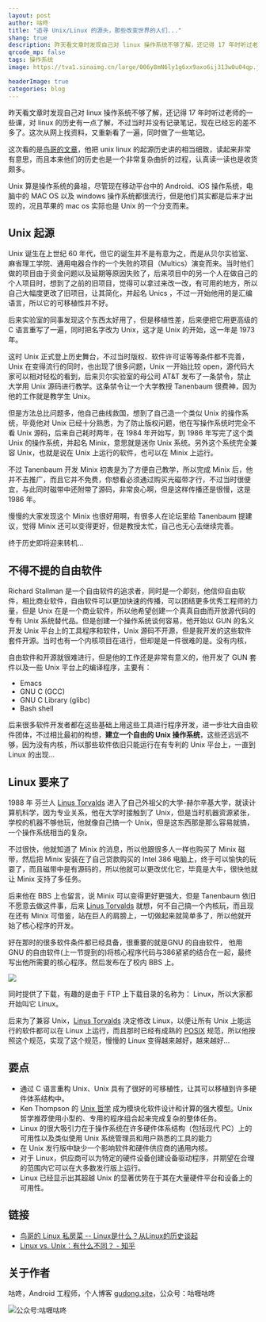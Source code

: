 ```yaml
---
layout: post
author: 咕咚
title: "追寻 Unix/Linux 的源头，那些改变世界的人们..."
shang: true
description: 昨天看文章时发现自己对 linux 操作系统不够了解，还记得 17 年时听过老师的一些课，对 linux 的历史有一点了解，不过当时并没有记录笔记，现在已经忘的差不多了。这次从网上找资料，又重新看了一遍，同时做了一些笔记。
qrcode_mp: false
tags: 操作系统  
image: https://tva1.sinaimg.cn/large/006y8mN6ly1g6xx9axo6ij313w0u04qp.jpg

headerImage: true
categories: blog 
---
```

昨天看文章时发现自己对 linux 操作系统不够了解，还记得 17 年时听过老师的一些课，对 linux 的历史有一点了解，不过当时并没有记录笔记，现在已经忘的差不多了。这次从网上找资料，又重新看了一遍，同时做了一些笔记。

这次看的是[鸟哥的文章](http://cn.linux.vbird.org/linux_basic/0110whatislinux.php#whatislinux_unix#)，他把 unix linux 的起源历史讲的相当细致，读起来非常有意思，而且本来他们的历史也是一个非常复杂曲折的过程，认真读一读也是收货颇多。

Unix 算是操作系统的鼻祖，尽管现在移动平台中的 Android、iOS  操作系统，电脑中的 MAC OS 以及 windows 操作系统都很流行，但是他们其实都是后来才出现的，况且苹果的 mac os 实际也是 Unix 的一个分支而来。	

## Unix 起源

Unix 诞生在上世纪 60 年代，但它的诞生并不是有意为之，而是从贝尔实验室、麻省理工学院、通用电器合作的一个失败的项目（Multics）演变而来。当时他们做的项目由于资金问题以及延期等原因失败了，后来项目中的另一个人在做自己的个人项目时，想到了之前的旧项目，觉得可以拿过来改一改，有可用的地方，所以自己大幅度更改了旧项目，让其简化，并起名 Unics ，不过一开始他用的是汇编语言，所以它的可移植性并不好。

后来实验室的同事发现这个东西太好用了，但是移植性差，后来便把它用更高级的 C 语言重写了一遍，同时把名字改为 Unix，这才是 Unix 的开始，这一年是 1973 年。

这时 Unix 正式登上历史舞台，不过当时版权、软件许可证等等条件都不完善，Unix 在变得流行的同时，也出现了很多问题，Unix 一开始比较 open，源代码大家可以相对轻松的看到，后来贝尔实验室的母公司 AT&T 发布了一条禁令，禁止大学用 Unix 源码进行教学。这条禁令让一个大学教授 Tanenbaum 很费神，因为他的工作就是教学生 Unix。

但是方法总比问题多，他自己曲线救国，想到了自己造一个类似 Unix 的操作系统，毕竟他对 Unix 已经十分熟悉，为了防止版权问题，他在写操作系统时完全不看 Unix 源码，后来自己耗时两年，在 1984 年开始写，到 1986 年写完了这个类 Unix 的操作系统，并起名 Minix，意思就是迷你 Unix 系统。另外这个系统完全兼容 Unix，也就是说在 Unix 上运行的软件，也可以在 Minix 上运行。

不过 Tanenbaum 开发 Minix 初衷是为了方便自己教学，所以完成 Minix 后，他并不去推广，而且它并不免费，你想看必须通过购买光磁带才行，不过当时很便宜，与此同时磁带中还附带了源码，非常良心啊，但是这样传播还是很慢，这是 1986 年。

慢慢的大家发现这个 Minix 也很好用啊，有很多人在论坛里给 Tanenbaum 提建议，觉得 Minix 还可以变得更好，但是教授太忙，自己也无心去继续完善。

终于历史即将迎来转机...

## 不得不提的自由软件

Richard Stallman 是一个自由软件的追求者，同时是一个即刻，他信仰自由软件，相比商业软件，自由软件可以更加快速的传播，可以团结更多优秀工程师的力量，但是 Unix 在是一个商业软件，所以他希望创建一个真真自由而开放源代码的专有 Unix 系统替代品。但是创建一个操作系统谈何容易，他开始以 GUN 的名义开发 Unix 平台上的工具程序和软件，Unix 源码不开源，但是我开发的这些软件套件开源。当时也有一个内核项目在进行，但却是是一件很难的是。没有内核，

自由软件和开源就很难进行，但是他的工作还是非常有意义的，他开发了 GUN 套件以及一些 Unix 平台上的编译程序，主要有：

- Emacs
- GNU C (GCC)
- GNU C Library (glibc)
- Bash shell

后来很多软件开发者都在这些基础上用这些工具进行程序开发，进一步壮大自由软件团体，不过相比最初的构想，**建立一个自由的 Unix 操作系统**，这些还远远不够，因为没有内核，所以那些软件依旧只能运行在有专利的 Unix 平台上，一直到 Linux 的出现...

## Linux 要来了

1988 年 芬兰人 [Linus Torvalds](http://en.wikipedia.org/wiki/Linus_Torvalds) 进入了自己外祖父的大学-赫尔辛基大学，就读计算机科学，因为专业关系，他在大学时接触到了 Unix，但是当时机器资源紧张，学校的机器不够他玩，他就像自己搞一个 Unix，但是这东西那是那么容易就搞，一个操作系统相当的复杂。

不过很快，他就知道了 Minix 的消息，所以他跟很多人一样也购买了 Minix 磁带，然后把 Minix 安装在了自己贷款购买的 Intel 386 电脑上，终于可以愉快的玩耍了，而且磁带中是有源码的，所以他就可以更改优化它，毕竟是大牛，很快他就让 Minix 支持了多任务。

后来他在 BBS 上也留言，说 Minix 可以变得更好更强大，但是 Tanenbaum 依旧不愿意去做这件事，后来 [Linus Torvalds](http://en.wikipedia.org/wiki/Linus_Torvalds)  就想，何不自己搞一个内核玩，而且现在还有 Minix 可借鉴，站在巨人的肩膀上，一切做起来就简单多了，所以他就开始了核心程序的开发。

好在那时的很多软件条件都已经具备，很重要的就是GNU 的自由软件， 他用GNU 的自由软件(上一节提到的)将核心程序代码与386紧紧的结合在一起，最终写出他所需要的核心程序。然后发布在了校内 BBS 上。

![](https://tva1.sinaimg.cn/large/006y8mN6ly1g7u4cf8gc3j30gy04njrc.jpg)

同时提供了下载，有趣的是由于 FTP 上下载目录的名称为： Linux，所以大家都开始叫它 Linux。

后来为了兼容 Unix，[Linus Torvalds](http://en.wikipedia.org/wiki/Linus_Torvalds) 决定修改 Linux，以便让所有 Unix 上能运行的软件都可以在 Linux 上运行，而且那时已经有成熟的 [POSIX](http://en.wikipedia.org/wiki/POSIX) 规范，所以他按照这个规范，实现了这个规范，慢慢的 Linux 变得越来越好，越来越好...

## 要点

* 通过 C 语言重构 Unix、Unix 具有了很好的可移植性，让其可以移植到许多硬件体系结构中。
* Ken Thompson 的 [Unix 哲学](https://link.zhihu.com/?target=https%3A//en.wikipedia.org/wiki/Unix_philosophy) 成为模块化软件设计和计算的强大模型。Unix 哲学推荐使用小型的、专用的程序组合起来完成复杂的整体任务。
* Linux 的很大吸引力在于操作系统在许多硬件体系结构（包括现代 PC）上的可用性以及类似使用 Unix 系统管理员和用户熟悉的工具的能力
* 在 Unix 发行版中缺少一个影响软件和硬件供应商的通用内核。
* 对于 Linux，供应商可以为特定的硬件设备创建设备驱动程序，并期望在合理的范围内它可以在大多数发行版上运行。
* Linux 已经显示出其超越 Unix 的显著优势在于其在大量硬件平台和设备上的可用性。

## 链接

* [鸟哥的 Linux 私房菜 \-\- Linux是什么？从Linux的历史谈起](http://cn.linux.vbird.org/linux_basic/0110whatislinux.php#whatislinux_unix)
* [Linux vs\. Unix：有什么不同？ \- 知乎](https://zhuanlan.zhihu.com/p/37750742)

## 关于作者

咕咚，Android 工程师，个人博客 [gudong.site](gudong.site)，公众号：咕喱咕咚

![公众号:咕喱咕咚](https://ws3.sinaimg.cn/large/006tNbRwgy1fykl72khq0j305g05g0sq.jpg)